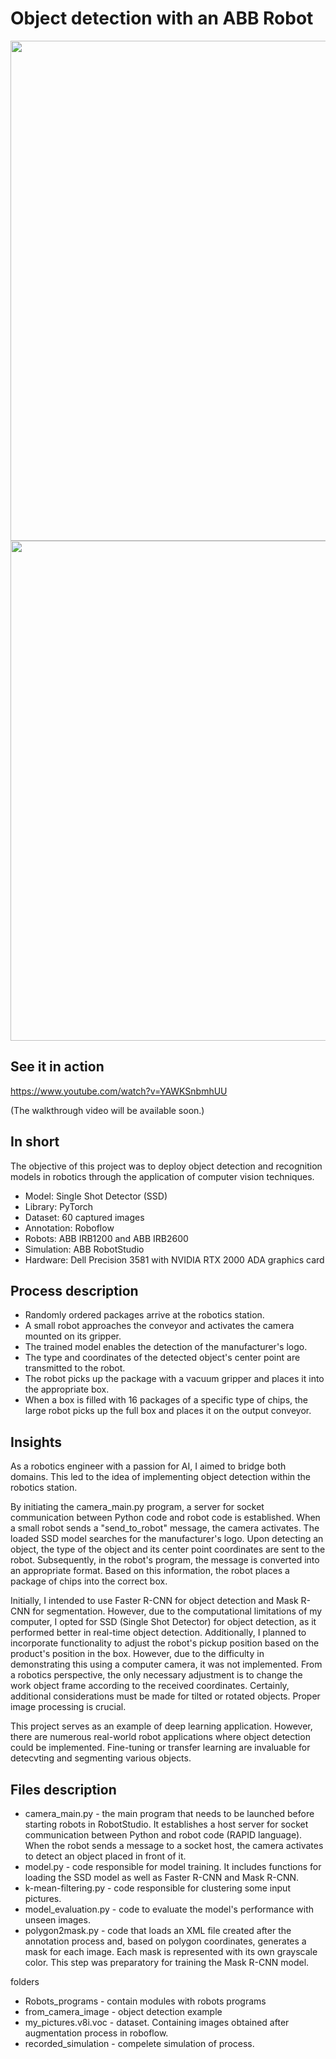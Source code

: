 # Object detection with an ABB Robot


<p float="center">
  <img src="https://github.com/arkurpas/Object-detection-ABB-RobotStudio/assets/129556066/c3988a6e-7703-490e-bcae-93ff3a80b005)" width="800" />
  <img src="https://github.com/arkurpas/Object-detection-ABB-RobotStudio/assets/129556066/c5d11642-ac5e-401a-9426-c4e48bf7508b" width="800" /> 
</p>


## See it in action
https://www.youtube.com/watch?v=YAWKSnbmhUU

(The  walkthrough video will be available soon.)

## In short
The objective of this project was to deploy object detection and recognition models in robotics through the application of computer vision techniques.

* Model: Single Shot Detector (SSD)
* Library: PyTorch
* Dataset: 60 captured images
* Annotation: Roboflow
* Robots: ABB IRB1200 and ABB IRB2600
* Simulation: ABB RobotStudio
* Hardware: Dell Precision 3581 with NVIDIA RTX 2000 ADA graphics card 

  
## Process description
  
* Randomly ordered packages arrive at the robotics station.
* A small robot approaches the conveyor and activates the camera mounted on its gripper.
* The trained model enables the detection of the manufacturer's logo.
* The type and coordinates of the detected object's center point are transmitted to the robot.
* The robot picks up the package with a vacuum gripper and places it into the appropriate box.
* When a box is filled with 16 packages of a specific type of chips, the large robot picks up the full box and places it on the output conveyor.


## Insights

  As a robotics engineer with a passion for AI, I aimed to bridge both domains. This led to the idea of implementing object detection within the robotics station.

  By initiating the camera_main.py program, a server for socket communication between Python code and robot code is established. When a small robot sends a "send_to_robot" message, the camera activates. The loaded SSD model searches for the manufacturer's logo. Upon detecting an object, the type of the object and its center point coordinates are sent to the robot. Subsequently, in the robot's program, the message is converted into an appropriate format. Based on this information, the robot places a package of chips into the correct box.

  Initially, I intended to use Faster R-CNN for object detection and Mask R-CNN for segmentation. However, due to the computational limitations of my computer, I opted for SSD (Single Shot Detector) for object detection, as it performed better in real-time object detection. Additionally, I planned to incorporate functionality to adjust the robot's pickup position based on the product's position in the box. However, due to the difficulty in demonstrating this using a computer camera, it was not implemented. From a robotics perspective, the only necessary adjustment is to change the work object frame according to the received coordinates. Certainly, additional considerations must be made for tilted or rotated objects. Proper image processing is crucial.

  This project serves as an example of deep learning application. However, there are numerous real-world robot applications where object detection could be implemented. Fine-tuning or transfer learning are invaluable for detecvting and segmenting various objects.


## Files description

* camera_main.py - the main program that needs to be launched before starting robots in RobotStudio. It establishes a host server for socket communication between Python and robot code (RAPID language). When the robot sends a message to a socket host, the camera activates to detect an object placed in front of it.
* model.py - code responsible for model training. It includes functions for loading the SSD model as well as Faster R-CNN and Mask R-CNN.
* k-mean-filtering.py - code responsible for clustering some input pictures.
* model_evaluation.py - code to evaluate the model's performance with unseen images.
* polygon2mask.py - code that loads an XML file created after the annotation process and, based on polygon coordinates, generates a mask for each image. Each mask is represented with its own grayscale color. This step was preparatory for training the Mask R-CNN model.
  
folders

* Robots_programs - contain modules with robots programs
* from_camera_image - object detection example
* my_pictures.v8i.voc - dataset. Containing images obtained after augmentation process in roboflow.
* recorded_simulation - compelete simulation of process.





